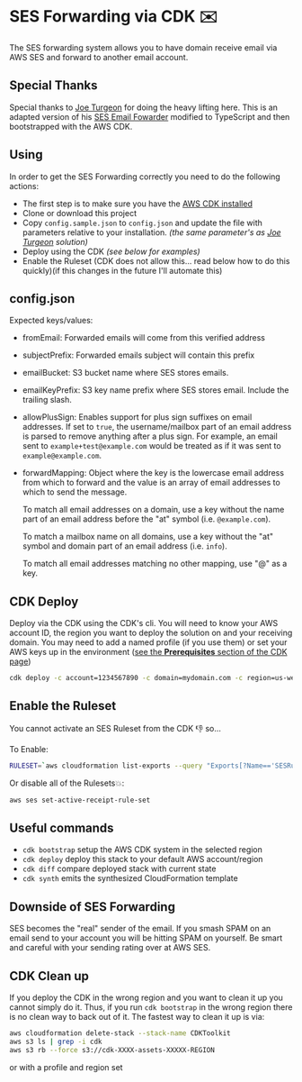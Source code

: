# SES Forwarding via CDK ✉️

The SES forwarding system allows you to have domain receive email via AWS SES and forward to another email account.

## Special Thanks

Special thanks to [Joe Turgeon](https://github.com/arithmetric) for doing the heavy lifting here. This is an adapted version of his [SES Email Fowarder](https://github.com/arithmetric/aws-lambda-ses-forwarder) modified to TypeScript and then bootstrapped with the AWS CDK.

## Using

In order to get the SES Forwarding correctly you need to do the following actions:

- The first step is to make sure you have the [AWS CDK installed](https://docs.aws.amazon.com/cdk/v2/guide/getting_started.html)
- Clone or download this project
- Copy `config.sample.json` to `config.json` and update the file with parameters relative to your installation. _(the same parameter's as [Joe Turgeon](https://github.com/arithmetric) solution)_
- Deploy using the CDK _(see below for examples)_
- Enable the Ruleset (CDK does not allow this... read below how to do this quickly)(if this changes in the future I'll automate this)

## config.json

Expected keys/values:

- fromEmail: Forwarded emails will come from this verified address
- subjectPrefix: Forwarded emails subject will contain this prefix
- emailBucket: S3 bucket name where SES stores emails.
- emailKeyPrefix: S3 key name prefix where SES stores email. Include the trailing slash.
- allowPlusSign: Enables support for plus sign suffixes on email addresses. If set to `true`, the username/mailbox part of an email address is parsed to remove anything after a plus sign. For example, an email sent to `example+test@example.com` would be treated as if it was sent to `example@example.com`.
- forwardMapping: Object where the key is the lowercase email address from which to forward and the value is an array of email addresses to which to send the message.

  To match all email addresses on a domain, use a key without the name part of an email address before the "at" symbol (i.e. `@example.com`).

  To match a mailbox name on all domains, use a key without the "at" symbol and domain part of an email address (i.e. `info`).

  To match all email addresses matching no other mapping, use "@" as a key.

## CDK Deploy

Deploy via the CDK using the CDK's cli. You will need to know your AWS account ID, the region you want to deploy the solution on and your receiving domain. You may need to add a named profile (if you use them) or set your AWS keys up in the environment ([see the **Prerequisites** section of the CDK page](https://docs.aws.amazon.com/cdk/v2/guide/getting_started.html))

```sh
cdk deploy -c account=1234567890 -c domain=mydomain.com -c region=us-west-2

```

## Enable the Ruleset

You cannot activate an SES Ruleset from the CDK 👎 so...

To Enable:

```sh
RULESET=`aws cloudformation list-exports --query "Exports[?Name=='SESRuleSetName'].Value" --no-paginate --output text` && aws ses set-active-receipt-rule-set --rule-set-name $RULESET
```

Or disable all of the Rulesets💥:

```sh
aws ses set-active-receipt-rule-set
```

## Useful commands

- `cdk bootstrap` setup the AWS CDK system in the selected region
- `cdk deploy` deploy this stack to your default AWS account/region
- `cdk diff` compare deployed stack with current state
- `cdk synth` emits the synthesized CloudFormation template

## Downside of SES Forwarding

SES becomes the "real" sender of the email. If you smash SPAM on an email send to your account you will be hitting SPAM on yourself. Be smart and careful with your sending rating over at AWS SES.

## CDK Clean up

If you deploy the CDK in the wrong region and you want to clean it up you cannot simply do it. Thus, if you run `cdk bootstrap` in the wrong region there is no clean way to back out of it. The fastest way to clean it up is via:

```sh
aws cloudformation delete-stack --stack-name CDKToolkit
aws s3 ls | grep -i cdk
aws s3 rb --force s3://cdk-XXXX-assets-XXXXX-REGION
```

or with a profile and region set

```sh

```
